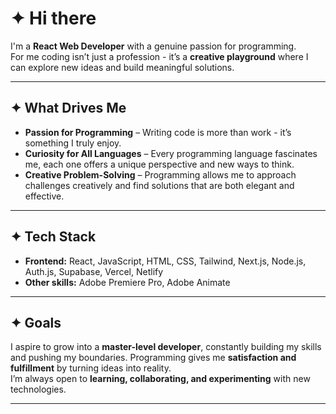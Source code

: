 # ✦ Hi there

I'm a **React Web Developer** with a genuine passion for programming.  
For me coding isn’t just a profession - it’s a **creative playground** where I can explore new ideas and build meaningful solutions.

---

## ✦ What Drives Me
- **Passion for Programming** – Writing code is more than work - it’s something I truly enjoy.  
- **Curiosity for All Languages** – Every programming language fascinates me, each one offers a unique perspective and new ways to think.  
- **Creative Problem-Solving** – Programming allows me to approach challenges creatively and find solutions that are both elegant and effective.  

---

## ✦ Tech Stack
- **Frontend:** React, JavaScript, HTML, CSS, Tailwind, Next.js, Node.js, Auth.js, Supabase, Vercel, Netlify
- **Other skills:** Adobe Premiere Pro, Adobe Animate

---

## ✦ Goals
I aspire to grow into a **master-level developer**, constantly building my skills and pushing my boundaries.
Programming gives me **satisfaction and fulfillment** by turning ideas into reality.  
I’m always open to **learning, collaborating, and experimenting** with new technologies.

---
